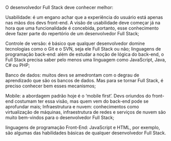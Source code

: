 O desenvolvedor Full Stack deve conhecer melhor:

Usabilidade: é um engano achar que a experiência do usuário está apenas nas mãos dos devs front-end. A visão de usabilidade deve começar já na hora que uma funcionalidade é concebida, portanto, esse conhecimento deve fazer parte do repertório de um desenvolvedor Full Stack;

Controle de versão: é básico que qualquer desenvolvedor domine tecnologias como o Git e o SVN, seja ele Full Stack ou não;
linguagens de programação back-end: além de estudar a noção de lógica do back-end, o Full Stack precisa saber pelo menos uma linguagem como JavaScript, Java, C# ou PHP;

Banco de dados: muitos devs se amedrontam com o degrau de aprendizado que são os bancos de dados. Mas para se tornar Full Stack, é preciso conhecer bem esses mecanismos;

Mobile: a abordagem padrão hoje é o ‘mobile first’. Devs oriundos do front-end costumam ter essa visão, mas quem vem do back-end pode se aprofundar mais;
Infraestrutura e nuvem: conhecimentos como virtualização de máquinas, infraestrutura de redes e serviços de nuvem são muito bem-vindos para o desenvolvedor Full Stack;

linguagens de programação Front-End: JavaScript e HTML, por exemplo, são algumas das habilidades básicas de qualquer desenvolvedor Full Stack.
